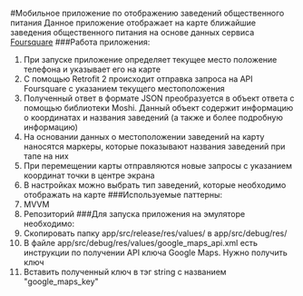 #Мобильное приложение по отображению заведений общественного питания 
Данное приложение отображает на карте ближайшие заведения общественного питания на основе данных сервиса [Foursquare](https://ru.foursquare.com/)
###Работа приложения:
1. При запуске приложение определяет текущее место положение телефона и указывает его на карте
2. С помощью Retrofit 2 происходит отправка запроса на API Foursquare с указанием текущего местоположения
3. Полученный ответ в формате JSON преобразуется в объект ответа с помощью библиотеки Moshi. Данный объект содержит информацию о координатах и названия заведений (а также и более подробную информацию)
4. На основании данных о местоположении заведений на карту наносятся маркеры, которые показывают названия заведений при тапе на них
5. При перемещении карты отправляются новые запросы с указанием координат точки в центре экрана
6. В настройках можно выбрать тип заведений, которые необходимо отображать на карте
###Используемые паттерны:
1. MVVM
2. Репозиторий
###Для запуска приложения на эмуляторе необходимо:
1. Скопировать папку app/src/release/res/values/ в app/src/debug/res/
2. В файле app/src/debug/res/values/google_maps_api.xml есть инструкции по получении API ключа Google Maps. Нужно получить ключ
3. Вставить полученный ключ в тэг string с названием "google_maps_key"
